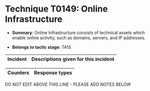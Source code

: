 # Technique T0149: Online Infrastructure

* **Summary**: Online Infrastructure consists of technical assets which enable online activity, such as domains, servers, and IP addresses.

* **Belongs to tactic stage**: TA15


| Incident | Descriptions given for this incident |
| -------- | -------------------- |



| Counters | Response types |
| -------- | -------------- |


DO NOT EDIT ABOVE THIS LINE - PLEASE ADD NOTES BELOW